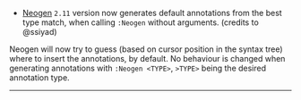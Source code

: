 - [Neogen](https://github.com/danymat/neogen) `2.11` version now generates default annotations from the best type match, when calling `:Neogen` without arguments. (credits to @ssiyad)

Neogen will now try to guess (based on cursor position in the syntax tree) where to insert the annotations, by default.
No behaviour is changed when generating annotations with `:Neogen <TYPE>`, `>TYPE>` being the desired annotation type.

---
